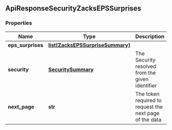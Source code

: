 ## ApiResponseSecurityZacksEPSSurprises

### Properties
Name | Type | Description | Notes
------------ | ------------- | ------------- | -------------
**eps_surprises** | [**list[ZacksEPSSurpriseSummary]**](ZacksEPSSurpriseSummary.md) |  | [optional] 
**security** | [**SecuritySummary**](SecuritySummary.md) | The Security resolved from the given identifier | [optional] 
**next_page** | **str** | The token required to request the next page of the data | [optional] 



